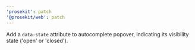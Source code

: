 ```yaml
---
'prosekit': patch
'@prosekit/web': patch
---
```


Add a `data-state` attribute to autocomplete popover, indicating its visibility state ('open' or 'closed').
